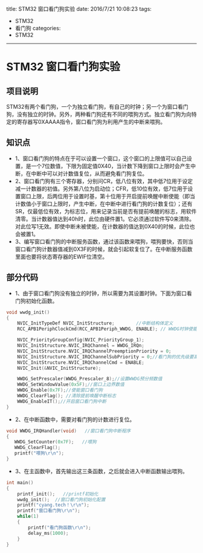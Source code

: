 title: STM32 窗口看门狗实验
date: 2016/7/21 10:08:23
tags:
- STM32
- 看门狗
categories:
- STM32
---
# STM32 窗口看门狗实验

## 项目说明
STM32有两个看门狗，一个为独立看门狗，有自己的时钟；另一个为窗口看门狗，没有独立的时钟。另外，两种看门狗还有不同的喂狗方式。独立看门狗为向特定的寄存器写0XAAAA指令，窗口看门狗为利用产生的中断来喂狗。

<!-- more -->

## 知识点
- 1、窗口看门狗的特点在于可以设置一个窗口，这个窗口的上限值可以自己设置，是一个7位数值，下限为固定值0X40，当计数下降到窗口上限时会产生中断，在中断中可以对计数值复位，从而避免看门狗复位。
- 2、窗口看门狗有三个寄存器，分别问CR，低八位有效，其中低7位用于设定减一计数器的初值。另外第八位为启动位；CFR，低10位有效，低7位用于设置窗口上限，后两位用于设置时基，第十位用于开启提前唤醒中断使能（即当计数值小于窗口上限时，产生中断，在中断中进行看门狗的计数复位）；还有SR，仅最低位有效，为标志位，用来记录当前是否有提前唤醒的标志，用软件清零。当计数器值达到40h时，此位由硬件置1。它必须通过软件写0来清除。对此位写1无效。即使中断未被使能，在计数器的值达到0X40的时候，此位也会被置1。
- 3、编写窗口看门狗的中断服务函数，通过该函数来喂狗，喂狗要快，否则当窗口看门狗计数器值减到0X3F的时候，就会引起软复位了。在中断服务函数里面也要将状态寄存器的EWIF位清空。

## 部分代码
- 1、由于窗口看门狗没有独立的时钟，所以需要为其设置时钟。下面为窗口看门狗初始化函数。
```c
void wwdg_init()
{
	NVIC_InitTypeDef NVIC_InitStructure;		//中断结构体定义
	RCC_APB1PeriphClockCmd(RCC_APB1Periph_WWDG, ENABLE); // WWDG时钟使能

	NVIC_PriorityGroupConfig(NVIC_PriorityGroup_1);
	NVIC_InitStructure.NVIC_IRQChannel = WWDG_IRQn;
	NVIC_InitStructure.NVIC_IRQChannelPreemptionPriority = 0;
	NVIC_InitStructure.NVIC_IRQChannelSubPriority = 0;//看门狗的优先级要高于其他
	NVIC_InitStructure.NVIC_IRQChannelCmd = ENABLE;
	NVIC_Init(&NVIC_InitStructure);

	WWDG_SetPrescaler(WWDG_Prescaler_8);//设置WWDG预分频数值
   	WWDG_SetWindowValue(0x5F);//窗口上边界数值
   	WWDG_Enable(0x7F);//使能窗口看门狗
   	WWDG_ClearFlag(); //清除提前唤醒中断标志
   	WWDG_EnableIT();//开启窗口看门狗中断
}
```

- 2、在中断函数中，需要对看门狗的计数进行复位。
```c
void WWDG_IRQHandler(void)	 //窗口看门狗中断程序
{
   WWDG_SetCounter(0x7F);	//喂狗
   WWDG_ClearFlag();
   printf("喂狗\r\n");
}
```

- 3、在主函数中，首先输出这三条函数，之后就会进入中断函数输出喂狗。
```c
int main()
{
	printf_init();	 //printf初始化
	wwdg_init();  //窗口看门狗初始化配置
	printf("cyang.tech！\r\n");
	printf("窗口看门狗\r\n");
	while(1)
	{
		printf("看门狗函数\r\n");
		delay_ms(1000);
	}
}
```
